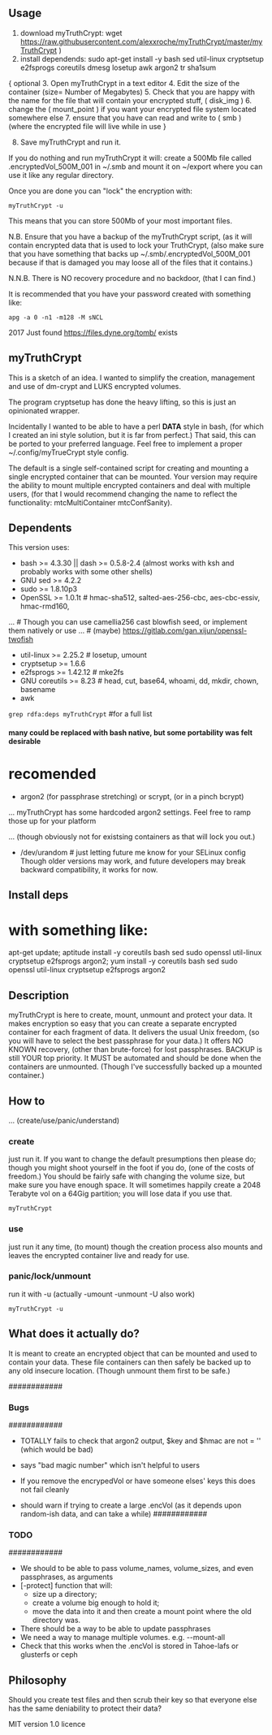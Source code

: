 ## Usage ##

1. download myTruthCrypt: wget https://raw.githubusercontent.com/alexxroche/myTruthCrypt/master/myTruthCrypt )
2. install dependends: sudo apt-get install -y bash sed util-linux cryptsetup e2fsprogs coreutils dmesg losetup awk argon2 tr sha1sum

{ optional
  3. Open myTruthCrypt in a text editor
  4. Edit the size of the container (size= Number of Megabytes)
  5. Check that you are happy with the name for the file that will contain your encrypted stuff, ( disk_img )
  6. change the ( mount_point ) if you want your encrypted file system located somewhere else
  7. ensure that you have can read and write to ( smb ) (where the encrypted file will live while in use
}

8. Save myTruthCrypt and run it.

If you do nothing and run myTruthCrypt it will:
  create a 500Mb file called .encryptedVol_500M_001 in ~/.smb
  and mount it on ~/export where you can use it like any regular directory.

Once you are done you can "lock" the encryption with:

`myTruthCrypt -u`

This means that you can store 500Mb of your most important files.

N.B. Ensure that you have a backup of the myTruthCrypt script, (as it will contain encrypted data that is used
to lock your TruthCrypt, (also make sure that you have something that backs up ~/.smb/.encryptedVol_500M_001
because if that is damaged you may loose all of the files that it contains.)

N.N.B. There is NO recovery procedure and no backdoor, (that I can find.)

It is recommended that you have your password created with something like:

`apg -a 0 -n1 -m128 -M sNCL`

2017 Just found https://files.dyne.org/tomb/ exists

## myTruthCrypt ##

This is a sketch of an idea. I wanted to simplify the creation, management and use of dm-crypt and LUKS encrypted volumes.

The program cryptsetup has done the heavy lifting, so this is just an opinionated wrapper.

Incidentally I wanted to be able to have a perl __DATA__ style in bash, (for which I created an ini style solution, but it is far from perfect.)
That said, this can be ported to your preferred language. Feel free to implement a proper ~/.config/myTrueCrypt style config.

The default is a single self-contained script for creating and mounting a single encrypted container that can be mounted.
Your version may require the ability to mount multiple encrypted containers and deal with multiple users, (for that I would recommend changing the name to reflect the functionality: mtcMultiContainer mtcConfSanity).


## Dependents ##

This version uses:

* bash    >= 4.3.30  || dash >= 0.5.8-2.4 (almost works with ksh and probably works with some other shells)
* GNU sed >= 4.2.2
* sudo    >= 1.8.10p3
* OpenSSL >= 1.0.1t # hmac-sha512, salted-aes-256-cbc, aes-cbc-essiv, hmac-rmd160, 

 ... # Though you can use camellia256 cast blowfish seed, or implement them natively or use
 ... # (maybe) https://gitlab.com/gan.xijun/openssl-twofish 
* util-linux  >= 2.25.2 # losetup, umount
* cryptsetup  >= 1.6.6
* e2fsprogs   >= 1.42.12 # mke2fs
* GNU coreutils >= 8.23 # head, cut, base64, whoami, dd, mkdir, chown, basename
* awk

`grep rdfa:deps myTruthCrypt` #for a full list
#### many could be replaced with bash native, but some portability was felt desirable

# recomended #
* argon2 (for passphrase stretching) or scrypt, (or in a pinch bcrypt)

 ... myTruthCrypt has some hardcoded argon2 settings. Feel free to ramp those up for your platform

 ... (though obviously not for existsing containers as that will lock you out.)

* /dev/urandom  # just letting future me know for your SELinux config
Though older versions may work, and future developers may break backward compatibility, it works for now.

## Install deps ##
# with something like:
apt-get update; aptitude install -y coreutils bash sed sudo openssl util-linux cryptsetup e2fsprogs argon2; 
yum install -y coreutils bash sed sudo openssl util-linux cryptsetup e2fsprogs argon2

## Description ##

myTruthCrypt is here to create, mount, unmount and protect your data.
It makes encryption so easy that you can create a separate encrypted container for each fragment of data.
It delivers the usual Unix freedom, (so you will have to select the best passphrase for your data.)
It offers NO KNOWN recovery, (other than brute-force) for lost passphrases.
BACKUP is still YOUR top priority. It MUST be automated and should be done when the containers are unmounted.
(Though I've successfully backed up a mounted container.)

## How to ##

 ... (create/use/panic/understand)

### create ###
just run it. If you want to change the default presumptions then please do; though you might shoot yourself in the foot if you do, (one of the costs of freedom.)
            You should be fairly safe with changing the volume size, but make sure you have enough space.
            It will sometimes happily create a 2048 Terabyte vol on a 64Gig partition; you will lose data if you use that. 

`myTruthCrypt`

### use ###
just run it any time, (to mount) though the creation process also mounts and leaves the encrypted container live and ready for use.

### panic/lock/unmount ###
run it with -u (actually -umount -unmount -U also work)

`myTruthCrypt -u`

## What does it actually do? ##
It is meant to create an encrypted object that can be mounted and used to contain your data. These file containers can then safely be backed up to any old insecure location. (Though unmount them first to be safe.)

############
### Bugs ###
############

* TOTALLY fails to check that argon2 output, $key and $hmac are not = '' (which would be bad)

* says "bad magic number" which isn't helpful to users

* If you remove the encrypedVol or have someone elses' keys this does not fail cleanly

* should warn if trying to create a large .encVol 
 (as it depends upon random-ish data, and can take a while)
############
### TODO ###
############
* We should to be able to pass volume_names, volume_sizes, and even passphrases, as arguments
* [-protect] function that will:
  + size up a directory; 
  + create a volume big enough to hold it; 
  + move the data into it and then create a mount point where the old directory was.
* There should be a way to be able to update passphrases
* We need a way to manage multiple volumes. e.g. --mount-all
*  Check that this works when the .encVol is stored in Tahoe-lafs or glusterfs or ceph
 
## Philosophy ##
Should you create test files and then scrub their key so that everyone else has the same deniability to protect their data?

MIT version 1.0 licence

